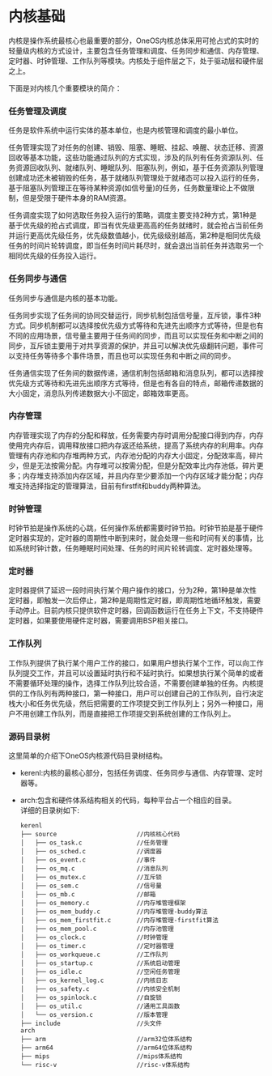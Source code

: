 # 内核基础

内核是操作系统最核心也最重要的部分，OneOS内核总体采用可抢占式的实时的轻量级内核的方式设计，主要包含任务管理和调度、任务同步和通信、内存管理、定时器、时钟管理、工作队列等模块。内核处于组件层之下，处于驱动层和硬件层之上。

下面是对内核几个重要模块的简介：

### 任务管理及调度

任务是软件系统中运行实体的基本单位，也是内核管理和调度的最小单位。

任务管理实现了对任务的创建、销毁、阻塞、睡眠、挂起、唤醒、状态迁移、资源回收等基本功能，这些功能通过队列的方式实现，涉及的队列有任务资源队列、任务资源回收队列、就绪队列、睡眠队列、阻塞队列，例如，基于任务资源队列管理创建成功还未被销毁的任务，基于就绪队列管理处于就绪态可以投入运行的任务，基于阻塞队列管理正在等待某种资源(如信号量)的任务，任务数量理论上不做限制，但是受限于硬件本身的RAM资源。

任务调度实现了如何选取任务投入运行的策略，调度主要支持2种方式，第1种是基于优先级的抢占式调度，即当有优先级更高高的任务就绪时，就会抢占当前任务并运行更高优先级任务，优先级数值越小，优先级级别越高，第2种是相同优先级任务的时间片轮转调度，即当任务时间片耗尽时，就会退出当前任务并选取另一个相同优先级的任务投入运行。

### 任务同步与通信

任务同步与通信是内核的基本功能。

任务同步实现了任务间的协同交替运行，同步机制包括信号量，互斥锁，事件3种方式。同步机制都可以选择按优先级方式等待和先进先出顺序方式等待，但是也有不同的应用场景，信号量主要用于任务间的同步，而且可以实现任务和中断之间的同步，互斥锁主要用于对共享资源的保护，并且可以解决优先级翻转问题，事件可以支持任务等待多个事件场景，而且也可以实现任务和中断之间的同步。

任务通信实现了任务间的数据传递，通信机制包括邮箱和消息队列，都可以选择按优先级方式等待和先进先出顺序方式等待，但是也有各自的特点，邮箱传递数据的大小固定，消息队列传递数据大小不固定，邮箱效率更高。

### 内存管理

内存管理实现了内存的分配和释放，任务需要内存时调用分配接口得到内存，内存使用完内存后，调用释放接口把内存返还给系统，提高了系统内存的利用率。内存管理有内存池和内存堆两种方式，内存池分配的内存大小固定，分配效率高，碎片少，但是无法按需分配。内存堆可以按需分配，但是分配效率比内存池低，碎片更多；内存堆支持添加内存区域，并且内存至少要添加一个内存区域才能分配；内存堆支持选择指定的管理算法，目前有firstfit和buddy两种算法。

### 时钟管理

时钟节拍是操作系统的心跳，任何操作系统都需要时钟节拍。时钟节拍是基于硬件定时器实现的，定时器的周期性中断到来时，就会处理一些和时间有关的事情，比如系统时钟计数，任务睡眠时间处理、任务的时间片轮转调度、定时器处理等。

### 定时器

定时器提供了延迟一段时间执行某个用户操作的接口，分为2种，第1种是单次性定时器，即触发一次后停止，第2种是周期性定时器，即周期性地循环触发，需要手动停止。目前内核只提供软件定时器，回调函数运行在任务上下文，不支持硬件定时器，如果要使用硬件定时器，需要调用BSP相关接口。

### 工作队列

工作队列提供了执行某个用户工作的接口，如果用户想执行某个工作，可以向工作队列提交工作，并且可以设置延时执行和不延时执行。如果想执行某个简单的或者不需要循环处理的操作，选择工作队列比较合适，不需要创建单独的任务。内核提供的工作队列有两种接口，第一种接口，用户可以创建自己的工作队列，自行决定栈大小和任务优先级，然后把需要的工作项提交到工作队列上；另外一种接口，用户不用创建工作队列，而是直接把工作项提交到系统创建的工作队列上。

### 源码目录树

这里简单的介绍下OneOS内核源代码目录树结构。
- kerenl:内核的最核心部分，包括任务调度、任务同步与通信、内存管理、定时器等。
- arch:包含和硬件体系结构相关的代码，每种平台占一个相应的目录。  
详细的目录树如下:

    ```
    kerenl
    ├── source                      //内核核心代码
    │   ├── os_task.c               //任务管理
    │   ├── os_sched.c              //调度器
    │   ├── os_event.c              //事件
    │   ├── os_mq.c                 //消息队列
    │   ├── os_mutex.c              //互斥锁
    │   ├── os_sem.c                //信号量
    │   ├── os_mb.c                 //邮箱
    │   ├── os_memory.c             //内存堆管理框架
    │   ├── os_mem_buddy.c          //内存堆管理-buddy算法
    │   ├── os_mem_firstfit.c       //内存堆管理-firstfit算法
    │   ├── os_mem_pool.c           //内存池管理
    │   ├── os_clock.c              //时钟管理
    │   ├── os_timer.c              //定时器管理
    │   ├── os_workqueue.c          //工作队列
    │   ├── os_startup.c            //系统启动管理
    │   ├── os_idle.c               //空闲任务管理
    │   ├── os_kernel_log.c         //内核日志
    │   ├── os_safety.c             //内核安全机制
    │   ├── os_spinlock.c           //自旋锁
    │   ├── os_util.c               //通用工具函数
    │   └── os_version.c            //版本管理
    ├── include                     //头文件
    arch
    ├── arm                         //arm32位体系结构
    ├── arm64                       //arm64位体系结构
    ├── mips                        //mips体系结构
    └── risc-v                      //risc-v体系结构
    ```